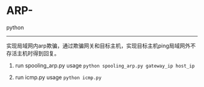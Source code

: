 # ARP-
python

----

实现局域网内arp欺骗，通过欺骗网关和目标主机，实现目标主机ping局域网外不存活主机时得到回复。

1. run spooling_arp.py 
usage
`python spooling_arp.py gateway_ip host_ip`

2. run icmp.py 
usage
`python icmp.py`

